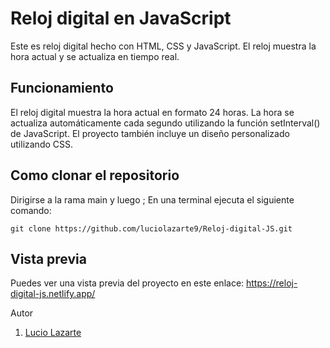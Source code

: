 # Reloj digital en JavaScript
Este es reloj digital hecho con HTML, CSS y JavaScript. El reloj muestra la hora actual y se actualiza en tiempo real.

## Funcionamiento
El reloj digital muestra la hora actual en formato 24 horas. La hora se actualiza automáticamente cada segundo utilizando la función setInterval() de JavaScript. El proyecto también incluye un diseño personalizado utilizando CSS.

## Como clonar el repositorio
Dirigirse a la rama main y luego ; 
En una terminal ejecuta el siguiente comando:

```
git clone https://github.com/luciolazarte9/Reloj-digital-JS.git
```

## Vista previa
Puedes ver una vista previa del proyecto en este enlace: https://reloj-digital-js.netlify.app/

Autor
1. [Lucio Lazarte](https://luciolazarte.netlify.app/)
